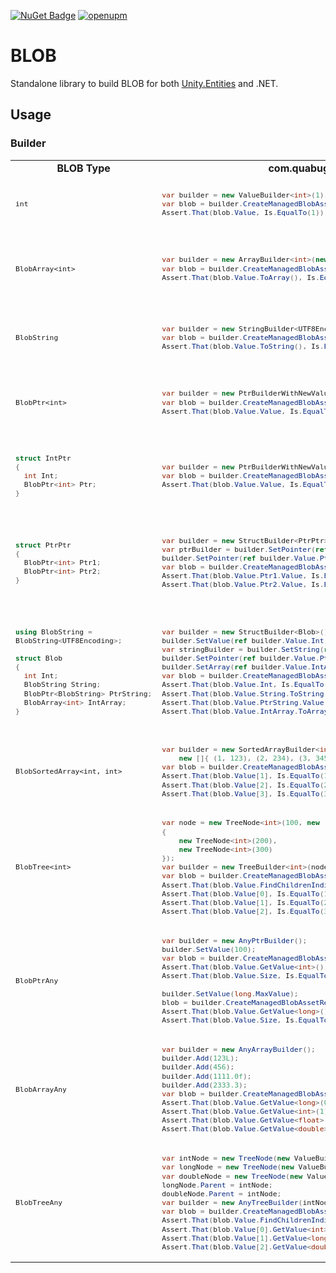[![NuGet Badge](https://img.shields.io/nuget/v/BLOB.svg?style=flat)](https://www.nuget.org/packages/BLOB/)
[![openupm](https://img.shields.io/npm/v/com.quabug.blob?label=openupm&registry_uri=https://package.openupm.com)](https://openupm.com/packages/com.quabug.blob/)

# BLOB
Standalone library to build BLOB for both [Unity.Entities](https://docs.unity3d.com/Packages/com.unity.entities@0.50/manual/blobs.html) and .NET.

## Usage
### Builder

<table>
  
<tr>
  <td align="center"><strong>BLOB Type</strong></td> <td align="center"><strong>com.quabug.BLOB</strong></td> <td align="center"><strong>Unity.Entities</strong></td>
</tr>
  
<tr>
<td>
  <sub>
  
`int`
  </sub>
</td>
<td>
  <sub>
    
``` c#
var builder = new ValueBuilder<int>(1);
var blob = builder.CreateManagedBlobAssetReference();
Assert.That(blob.Value, Is.EqualTo(1));
```
  </sub>
</td>
<td>
  <sub>
    
``` c#
var builder = new BlobBuilder(Allocator.Temp);
builder.ConstructRoot<int>() = 1;
var blob = builder.CreateBlobAssetReference<int>(Allocator.Temp);
Assert.That(blob.Value, Is.EqualTo(1));
```
  </sub>
</td>
</tr>
  
<tr>
<td>
  <sub>
  
`BlobArray<int>`
  </sub>
</td>
<td>
  <sub>
  
``` c#
var builder = new ArrayBuilder<int>(new [] { 1, 2, 3 });
var blob = builder.CreateManagedBlobAssetReference();
Assert.That(blob.Value.ToArray(), Is.EquivalentTo(new[]{1,2,3}));
```
  </sub>
</td>
<td>
  <sub>
  
``` c#
var builder = new BlobBuilder(Allocator.Temp);
ref var intArray = ref builder.ConstructRoot<BlobArray<int>>();
var intArrayBuilder = builder.Allocate(ref intArray, 3);
for (var i = 0; i < 3; i++) intArrayBuilder[i] = i + 1;
var blob = builder.CreateBlobAssetReference<BlobArray<int>>(Allocator.Temp);
Assert.That(blob.Value.ToArray(), Is.EquivalentTo(new[]{1,2,3}));
```
  </sub>
</td>
</tr>
  
<tr>
<td>
  <sub>
  
`BlobString`
  </sub>
</td>
<td>
  <sub>
  
``` c#
var builder = new StringBuilder<UTF8Encoding>("123");
var blob = builder.CreateManagedBlobAssetReference();
Assert.That(blob.Value.ToString(), Is.EquivalentTo("123"));
```
  </sub>
</td>
<td>
  <sub>
  
``` c#
var builder = new BlobBuilder(Allocator.Temp);
ref var blobString = ref builder.ConstructRoot<BlobString>();
builder.AllocateString(ref blobString, "123");
var blob = builder.CreateBlobAssetReference<BlobString>(Allocator.Temp);
Assert.That(blob.Value.ToString(), Is.EquivalentTo("123"));
```
  </sub>
</td>
</tr>
  
<tr>
<td>
  <sub>
  
`BlobPtr<int>`
  </sub>
</td>
<td>
  <sub>
  
``` c#
var builder = new PtrBuilderWithNewValue<int>(1);
var blob = builder.CreateManagedBlobAssetReference();
Assert.That(blob.Value.Value, Is.EqualTo(1));
```
  </sub>
</td>
<td>
  <sub>
  
``` c#
var builder = new BlobBuilder(Allocator.Temp);
ref var intPtr = ref builder.ConstructRoot<BlobPtr<int>>();
builder.Allocate(ref intPtr) = 1;
var blob = builder.CreateBlobAssetReference<BlobPtr<int>>(Allocator.Temp);
Assert.That(blob.Value.Value, Is.EqualTo(1));
```
  </sub>
</td>
</tr>
  
<tr>
<td>
  <sub>

``` c#
struct IntPtr
{
  int Int;
  BlobPtr<int> Ptr;
}
```
  </sub>
</td>
<td>
  <sub>
  
``` c#
var builder = new PtrBuilderWithNewValue<int>(1);
var blob = builder.CreateManagedBlobAssetReference();
Assert.That(blob.Value.Value, Is.EqualTo(1));
```
  </sub>
</td>
<td>
  <sub>
  
``` c#
var builder = new BlobBuilder(Allocator.Temp);
ref var intPtr = ref builder.ConstructRoot<IntPtr>();
intPtr.Int = 1;
builder.SetPointer(ref intPtr.Ptr, ref intPtr.Int);
var blob = builder.CreateBlobAssetReference<IntPtr>(Allocator.Temp);
Assert.That(blob.Value.Int, Is.EqualTo(1));
Assert.That(blob.Value.Ptr.Value, Is.EqualTo(1));
```
  </sub>
</td>
</tr>
  
<tr>
<td>
  <sub>

``` c#
struct PtrPtr
{
  BlobPtr<int> Ptr1;
  BlobPtr<int> Ptr2;
}
```
  </sub>
</td>
<td>
  <sub>
  
``` c#
var builder = new StructBuilder<PtrPtr>();
var ptrBuilder = builder.SetPointer(ref builder.Value.Ptr1, 1);
builder.SetPointer(ref builder.Value.Ptr2, ptrBuilder.ValueBuilder);
var blob = builder.CreateManagedBlobAssetReference();
Assert.That(blob.Value.Ptr1.Value, Is.EqualTo(1));
Assert.That(blob.Value.Ptr2.Value, Is.EqualTo(1));
```
  </sub>
</td>
<td>
  <sub>
  
``` c#
var builder = new BlobBuilder(Allocator.Temp);
ref var ptrPtr = ref builder.ConstructRoot<PtrPtr>();
ref var ptrValue = ref builder.Allocate(ref ptrPtr.Ptr1);
ptrValue = 1;
builder.SetPointer(ref ptrPtr.Ptr2, ref ptrValue);
var blob = builder.CreateBlobAssetReference<PtrPtr>(Allocator.Temp);
Assert.That(blob.Value.Ptr1.Value, Is.EqualTo(1));
Assert.That(blob.Value.Ptr2.Value, Is.EqualTo(1));
```
  </sub>
</td>
</tr>
  

<tr>
<td>
  <sub>

``` c#
using BlobString = 
BlobString<UTF8Encoding>;
    
struct Blob
{
  int Int;
  BlobString String;
  BlobPtr<BlobString> PtrString;
  BlobArray<int> IntArray;
}
```
  </sub>
</td>
<td>
  <sub>
  
``` c#
var builder = new StructBuilder<Blob>();
builder.SetValue(ref builder.Value.Int, 1);
var stringBuilder = builder.SetString(ref builder.Value.String, "123");
builder.SetPointer(ref builder.Value.PtrString, stringBuilder);
builder.SetArray(ref builder.Value.IntArray, new[] { 1, 2, 3 });
var blob = builder.CreateManagedBlobAssetReference();
Assert.That(blob.Value.Int, Is.EqualTo(1));
Assert.That(blob.Value.String.ToString(), Is.EqualTo("123"));
Assert.That(blob.Value.PtrString.Value.ToString(), Is.EqualTo("123"));
Assert.That(blob.Value.IntArray.ToArray(), Is.EqualTo(new[]{1,2,3}));
```
  </sub>
</td>
<td>
  <sub>
  
``` c#
var builder = new BlobBuilder(Allocator.Temp);
ref var root = ref builder.ConstructRoot<Blob>();
root.Int = 1;
builder.AllocateString(ref root.String, "123");
builder.SetPointer(ref root.PtrString, ref root.String);
var intArrayBuilder = builder.Allocate(ref root.IntArray, 3);
for (var i = 0; i < 3; i++) intArrayBuilder[i] = i + 1;
var blob = builder.CreateBlobAssetReference<Blob>(Allocator.Temp);
Assert.That(blob.Value.Int, Is.EqualTo(1));
Assert.That(blob.Value.String.ToString(), Is.EqualTo("123"));
Assert.That(blob.Value.PtrString.Value.ToString(), Is.EqualTo("123"));
Assert.That(blob.Value.IntArray.ToArray(), Is.EqualTo(new [] {1, 2, 3}));
```
  </sub>
</td>
</tr>
    
<tr>
<td>
  <sub>

`BlobSortedArray<int, int>`
  </sub>
</td>
<td>
  <sub>
  
``` c#
var builder = new SortedArrayBuilder<int, int>(
    new []{ (1, 123), (2, 234), (3, 345) });
var blob = builder.CreateManagedBlobAssetReference();
Assert.That(blob.Value[1], Is.EqualTo(123));
Assert.That(blob.Value[2], Is.EqualTo(234));
Assert.That(blob.Value[3], Is.EqualTo(345));
```
  </sub>
</td>
<td>
  <sub>

  </sub>
</td>
</tr>
    
<tr>
<td>
  <sub>

`BlobTree<int>`
  </sub>
</td>
<td>
  <sub>
  
``` c#
var node = new TreeNode<int>(100, new []
{
    new TreeNode<int>(200),
    new TreeNode<int>(300)
});
var builder = new TreeBuilder<int>(node);
var blob = builder.CreateManagedBlobAssetReference();
Assert.That(blob.Value.FindChildrenIndices(0), Is.EqualTo(new[]{1,2}));
Assert.That(blob.Value[0], Is.EqualTo(100));
Assert.That(blob.Value[1], Is.EqualTo(200));
Assert.That(blob.Value[2], Is.EqualTo(300));
```
  </sub>
</td>
<td>
  <sub>

  </sub>
</td>
</tr>
    
<tr>
<td>
  <sub>

`BlobPtrAny`
  </sub>
</td>
<td>
  <sub>
  
``` c#
var builder = new AnyPtrBuilder();
builder.SetValue(100);
var blob = builder.CreateManagedBlobAssetReference();
Assert.That(blob.Value.GetValue<int>(), Is.EqualTo(100));
Assert.That(blob.Value.Size, Is.EqualTo(sizeof(int)));
    
builder.SetValue(long.MaxValue);
blob = builder.CreateManagedBlobAssetReference();
Assert.That(blob.Value.GetValue<long>(), Is.EqualTo(long.MaxValue));
Assert.That(blob.Value.Size, Is.EqualTo(sizeof(long)));
```
  </sub>
</td>
<td>
  <sub>

  </sub>
</td>
</tr>
  
<tr>
<td>
  <sub>

`BlobArrayAny`
  </sub>
</td>
<td>
  <sub>
  
``` c#
var builder = new AnyArrayBuilder();
builder.Add(123L);
builder.Add(456);
builder.Add(1111.0f);
builder.Add(2333.3);
var blob = builder.CreateManagedBlobAssetReference();
Assert.That(blob.Value.GetValue<long>(0), Is.EqualTo(123L));
Assert.That(blob.Value.GetValue<int>(1), Is.EqualTo(456));
Assert.That(blob.Value.GetValue<float>(2), Is.EqualTo(1111.0f));
Assert.That(blob.Value.GetValue<double>(3), Is.EqualTo(2333.3));
```
  </sub>
</td>
<td>
  <sub>

  </sub>
</td>
</tr>
    
    
<tr>
<td>
  <sub>

`BlobTreeAny`
  </sub>
</td>
<td>
  <sub>
  
``` c#
var intNode = new TreeNode(new ValueBuilder<int>(100));
var longNode = new TreeNode(new ValueBuilder<long>(200));
var doubleNode = new TreeNode(new ValueBuilder<double>(300));
longNode.Parent = intNode;
doubleNode.Parent = intNode;
var builder = new AnyTreeBuilder(intNode);
var blob = builder.CreateManagedBlobAssetReference();
Assert.That(blob.Value.FindChildrenIndices(0), Is.EqualTo(new[]{1,2}));
Assert.That(blob.Value[0].GetValue<int>(), Is.EqualTo(100));
Assert.That(blob.Value[1].GetValue<long>(), Is.EqualTo(200));
Assert.That(blob.Value[2].GetValue<double>(), Is.EqualTo(300));
```
  </sub>
</td>
<td>
  <sub>

  </sub>
</td>
</tr>
    
</table>
